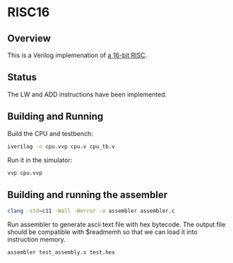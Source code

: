 # RISC16

## Overview

This is a Verilog implemenation of [a 16-bit RISC](https://user.eng.umd.edu/~blj/RiSC/RiSC-isa.pdf).

## Status

The LW and ADD instructions have been implemented.

## Building and Running

Build the CPU and testbench:

```sh
iverilog -o cpu.vvp cpu.v cpu_tb.v
```

Run it in the simulator:

```sh
vvp cpu.vvp
```
## Building and running the assembler

```sh
clang -std=c11 -Wall -Werror -o assembler assembler.c
```

Run assembler to generate ascii text file with hex bytecode. 
The output file should be compatible with $readmemh so that we can load it into instruction memory.

``` sh
assembler test_assembly.s test.hex
```

